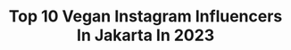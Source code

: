 ---
title: Top 10 Vegan Instagram Influencers In Jakarta In 2023
description: >-
  Find top vegan Instagram influencers in Jakarta in 2023. Most popular hashtags: #vegan #happiness #jakarta #food.
platform: Instagram
hits: 6
text_top: Discover the top-rated Instagram accounts on inBeat.
text_bottom: Our platform holds 6 Instagram influencers like this in Jakarta, Indonesia for you to work with.
profiles:
  - username: "justannabella"
    fullname: >-
      Annabella
    bio: >-
      @21hariveg @anykind.id Practicing mindfulness // Vegan for everything // slow fashion lover // Check out my food insta @annaveganfooddiary
    location: "Indonesia"
    followers: 88633
    engagement: 102
    commentsToLikes: 0.015932
    id: ck0vvv329qwe10i19wbzqv67z
    verified: false
    hashtags: "#noshampoo, #jakartaveganguide, #birthdayarchives, #vegan"
  - username: "anoushkabhuller"
    fullname: >-
      Anoushka Bhuller MD., LLM.
    bio: >-
      And so I used my fear to fuel me. 〰️ #Sustainable living vegan feeling. 🍭 ♾Jakarta, Id. For all enquiries, please DM.
    location: "Indonesia"
    followers: 43085
    engagement: 37
    commentsToLikes: 0.013719
    id: ck0tw3w8fdwrw0i19ao99jnor
    verified: false
    hashtags: "#anoushkabhuller, #balilife, #baliguide, #balibuddies"
  - username: "misshotrodqueen"
    fullname: >-
      Ade Putri Paramadita 🍒
    bio: >-
      Culinary Storyteller ✨ Beer. Fixed gear. CrossFit. Business: Tasya +62 878 7664 4003 @smescoindonesia PR @ACMIID Mommy @BEERgembira
    location: "Indonesia"
    followers: 43233
    engagement: 243
    commentsToLikes: 0.021505
    id: ck15rgahn7sa40i19frpr1n77
    verified: false
    hashtags: "#repost, #jakarta, #bite, #sambal"
  - username: "senayan_city_mall"
    fullname: >-
      marhen J original
    bio: >-
      Vegan Fashion Brand. Made In Korea . Official reseller Marhen.j 🏡 Jakarta 100% original . SHIPING:JNE JNT GO-SEND WHATSAPP:0823-2040-9752 atau klik👇
    location: "Indonesia"
    followers: 28932
    engagement: 3
    commentsToLikes: 0.080556
    id: ck9woogtb5xoq0j78sg1yqwfh
    verified: false
    hashtags: ""
  - username: "chitrachef"
    fullname: >-
      Chef Chitra
    bio: >-
      🌱🌿 Plant Based Soul Mama for @soul_jakarta Founder @chefskitchen_id YouTube : Chef Chitra
    location: "Indonesia"
    followers: 60401
    engagement: 237
    commentsToLikes: 0.026066
    id: ck6txw6om07gq0j71zn03ugly
    verified: true
    hashtags: "#photooftheday, #vlog, #ootd, #instagram"
  - username: "menusehat.jsr"
    fullname: >-
      Jurus Sehat Rasulullah (JSR)
    bio: >-
      Hidup Sehat ala Rasulullah Share Resep JSR Pemesanan Buku Resep Sehat JSR Klik link di bawah 👇😊
    location: "Indonesia"
    followers: 110160
    engagement: 133
    commentsToLikes: 0.028590
    id: ck8t2lmzrzwdg0j78mbh92hxh
    verified: false
    hashtags: "#resepdetoxjsr, #jsrzaidulakbar, #enzimjsr, #menujsr"
  - username: "juancarloscrazysport"
    fullname: >-
      Juan Carlos Vicente
    bio: >-
      Preparador físico/coach deportivo Deportista de montaña vegano de @merrelleu @arch_max @somosdeportistas @soy.globero @gloriososupernutrients
    location: "Indonesia"
    followers: 25412
    engagement: 286
    commentsToLikes: 0.089600
    id: ck5qdpsjgwqts0i11vsifsd3u
    verified: false
    hashtags: "#preparadorfisico, #snowday, #entrenador, #vegan"
  - username: "ninojkt"
    fullname: >-
      Nino Fernandez
    bio: >-
      🇮🇩•🇬🇧•🇩🇪 for inquiries call/mail Vegan 🌱 TERBANG SAAT PANDEMI👇🏼👇🏼 ☕ - @di.bawahtangga Jesus my King
    location: "Indonesia"
    followers: 123461
    engagement: 498
    commentsToLikes: 0.042012
    id: ck6u1t90pnqt50j71ag9buxup
    verified: true
    hashtags: "#indonesiadestinasiku, #yukterbanglagi, #plataranindonesia, #becauseyoumatter"
  - username: "maiijun.xo"
    fullname: >-
      ᴍ ᴀ ɪ ɪ j u ɴ💜
    bio: >-
      🌱 Vegan 🥋 JiuJitsu 💙 Belt 🦋 @maiijunfitness 🔥↡
    location: "Indonesia"
    followers: 23852
    engagement: 551
    commentsToLikes: 0.039855
    id: ck6u982t1w1do0j71x9sxqznl
    verified: false
    hashtags: "#growth, #mentalityiseverything, #mindset, #jiujitsu"
  - username: "ambierichards"
    fullname: >-
      𝗔𝗺𝗯𝗲𝗿 𝗥𝗶𝗰𝗵𝗮𝗿𝗱𝘀🌱
    bio: >-
      ▫️8 years Ⓥegan⠀⠀⠀⠀ ▫️Twin Mama ▫️Fitness Lover ▫️Glambassador @theglamhousedenver 💌: ambermarierichards@gmail.com
    location: "Indonesia"
    followers: 17047
    engagement: 363
    commentsToLikes: 0.050367
    id: ck0w5oem94ndk0i19ucevm2ky
    verified: false
    hashtags: "#vegan, #vegansofig, #twinpregnancy, #veganmom"
---